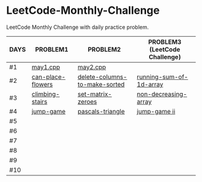 # LeetCode-Monthly-Challenge
LeetCode Monthly Challenge with daily practice problem.

DAYS | PROBLEM1 | PROBLEM2 | PROBLEM3 (LeetCode Challenge)
------------ | ------------- | ------------- | -------------
#1 | [may1.cpp](https://github.com/Umesh-JNU/LeetCode-Monthly-Challenge/blob/main/may1.cpp) | [may2.cpp](https://github.com/Umesh-JNU/LeetCode-Monthly-Challenge/blob/main/may2.cpp) | []()             
#2 | [can-place-flowers](https://github.com/Umesh-JNU/LeetCode-Monthly-Challenge/tree/main/can-place-flowers) | [delete-columns-to-make-sorted](https://github.com/Umesh-JNU/LeetCode-Monthly-Challenge/tree/main/delete-columns-to-make-sorted) | [running-sum-of-1d-array](https://github.com/Umesh-JNU/LeetCode-Monthly-Challenge/tree/main/running-sum-of-1d-array)
#3 | [climbing-stairs](https://github.com/Umesh-JNU/LeetCode-Monthly-Challenge/tree/main/climbing-stairs) | [set-matrix-zeroes](https://github.com/Umesh-JNU/LeetCode-Monthly-Challenge/tree/main/set-matrix-zeroes) | [non-decreasing-array](https://github.com/Umesh-JNU/LeetCode-Monthly-Challenge/tree/main/non-decreasing-array)
#4 | [jump-game](https://github.com/Umesh-JNU/LeetCode-Monthly-Challenge/tree/main/jump-game) | [pascals-triangle](https://github.com/Umesh-JNU/LeetCode-Monthly-Challenge/tree/main/pascals-triangle) | [jump-game ii](https://github.com/Umesh-JNU/LeetCode-Monthly-Challenge/tree/main/jump-game-ii/)
#5 | []() | []() | []()
#6 | []() | []() | []()
#7 | []() | []() | []()
#8 | []() | []() | []()
#9 | []() | []() | []()
#10 | []() | []() | []()
